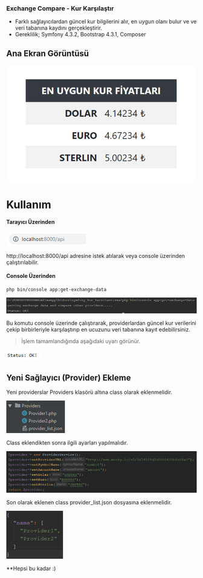 ### Exchange Compare - Kur Karşılaştır

- Farklı sağlayıcılardan güncel kur bilgilerini alır, en uygun olanı bulur ve ve veri tabanına kaydını gerçekleştirir.
- Gereklilik; Symfony 4.3.2, Bootstrap 4.3.1, Composer


## Ana Ekran Görüntüsü
![](https://raw.githubusercontent.com/smtylmzx/symfony-kur-karsilastirma/master/doc/indexPage.png)

# Kullanım

#### Tarayıcı Üzerinden
![](https://raw.githubusercontent.com/smtylmzx/symfony-kur-karsilastirma/master/doc/addressAPI.png)

http://localhost:8000/api adresine istek atılarak veya console üzerinden çalıştırılabilir.

#### Console Üzerinden
```console
php bin/console app:get-exchange-data
```

![](https://raw.githubusercontent.com/smtylmzx/symfony-kur-karsilastirma/master/doc/console_command.png)

Bu komutu console üzerinde çalıştırarak, providerlardan güncel kur verilerini çekip birbirleriyle karşılaştırıp en ucuzunu veri tabanına kayıt edebilirsiniz.

> İşlem tamamlandığında aşağıdaki uyarı görünür.

![](https://raw.githubusercontent.com/smtylmzx/symfony-kur-karsilastirma/master/doc/StatusOK.png)

## Yeni Sağlayıcı (Provider) Ekleme
Yeni providerslar Providers klasörü altına class olarak eklenmelidir.

![](https://raw.githubusercontent.com/smtylmzx/symfony-kur-karsilastirma/master/doc/providers.png)

Class eklendikten sonra ilgili ayarları yapılmalıdır.

![](https://raw.githubusercontent.com/smtylmzx/symfony-kur-karsilastirma/master/doc/providersetting.png)

Son olarak eklenen class provider_list.json dosyasına eklenmelidir.

![](https://raw.githubusercontent.com/smtylmzx/symfony-kur-karsilastirma/master/doc/providerlist.png)

**Hepsi bu kadar :)
